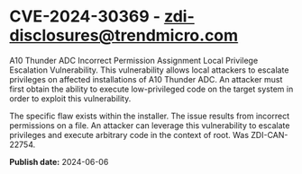 # CVE-2024-30369 - zdi-disclosures@trendmicro.com

A10 Thunder ADC Incorrect Permission Assignment Local Privilege Escalation Vulnerability. This vulnerability allows local attackers to escalate privileges on affected installations of A10 Thunder ADC. An attacker must first obtain the ability to execute low-privileged code on the target system in order to exploit this vulnerability.

The specific flaw exists within the installer. The issue results from incorrect permissions on a file. An attacker can leverage this vulnerability to escalate privileges and execute arbitrary code in the context of root. Was ZDI-CAN-22754.

**Publish date:** 2024-06-06
